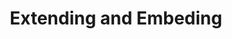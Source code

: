---
layout: default
title: Extending and Embeding
permalink: /extending/index.html
nav_order: 5
has_children: true
---
